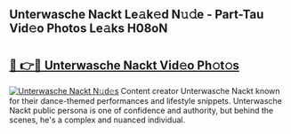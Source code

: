 ## Unterwasche Nackt Le𝚊k𝚎d N𝚞𝚍e - Part-Tau Vid𝚎o Photos Le𝚊ks H08oN

# <h2><a href="http://fbap9mh.evod.top/?m=Unterwasche+Nackt">🔗 👉🔴 Unterwasche Nackt Vid𝚎o Ph𝚘t𝚘s</a></h2>

[![Unterwasche Nackt N𝚞d𝚎s](https://i.imgur.com/8V9OHl7.gif)](http://fbap9mh.evod.top/?m=Unterwasche+Nackt)
Content creator Unterwasche Nackt known for their dance-themed performances and lifestyle snippets. Unterwasche Nackt public persona is one of confidence and authority, but behind the scenes, he's a complex and nuanced individual. 

